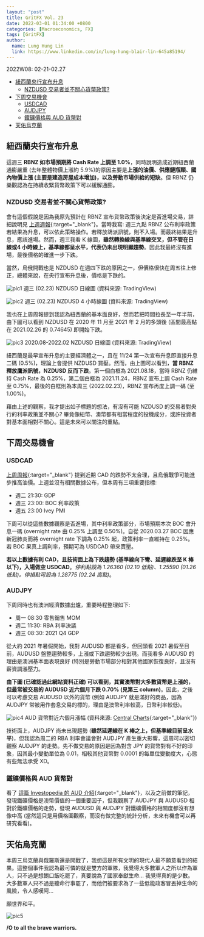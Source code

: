 ```yaml
---
layout: "post"
title: GritFX Vol. 23
date: 2022-03-01 01:34:00 +0800
categories: [Macroeconomics, FX]
tags: [GritFX]
author:
  name: Lung Hung Lin
  link: https://www.linkedin.com/in/lung-hung-blair-lin-645a85194/ 
---
```

2022W08: 02-21-02.27
- [紐西蘭央行宣布升息](#紐西蘭央行宣布升息)
  - [NZDUSD 交易者並不關心貨幣政策?](#nzdusd-交易者並不關心貨幣政策)
- [下周交易機會](#下周交易機會)
  - [USDCAD](#usdcad)
  - [AUDJPY](#audjpy)
  - [鐵礦價格與 AUD 貨幣對](#鐵礦價格與-aud-貨幣對)
- [天佑烏克蘭](#天佑烏克蘭)
  
## 紐西蘭央行宣布升息
這週三 **RBNZ 如市場預期將 Cash Rate 上調至 1.0%**，同時說明造成近期紐西蘭通膨嚴重 (去年整體物價上漲約 5.9%)的原因主要是**上漲的油價、供應鏈瓶頸、國內物價上漲 (主要是建造房屋成本增加)，以及勞動市場供給的短缺**。但 RBNZ 仍樂觀認為在持續收緊貨幣政策下可以緩解通膨。

### NZDUSD 交易者並不關心貨幣政策?
會有這個假說是因為我原先預計在 RBNZ 宣布貨幣政策後決定是否進場交易，詳細說明見 [上週週報](https://financeprotein.com/macroeconomics/fx/GritFX-VOL22/){:target="_blank"}。當時我寫: 週三九點 RBNZ 公布利率政策若結果為升息，可以依此策略操作。若釋放鴿派訊號，則不入場。而最終結果是升息，應該進場。然而，週三我看 K 線圖，**雖然轉換線與基準線交叉，但不管在日線或4 小時線上，基準線都呈水平，代表仍未出現明顯趨勢**。因此我最終沒有進場，最後價格的確進一步下跌。

當然，烏俄開戰也是 NZDUSD 在週四下跌的原因之一，但價格很快在周五往上修正，總體來說，在央行宣布升息後，價格是下跌的。

![pic1](https://lh3.googleusercontent.com/pw/AM-JKLV6zOuTmIDdUOkNLY2NVvBNf10LwQ6q9KwwLSD52YWvv2b143WtFYvfC3ZaD5ukpd5X9aEPxjO8DW6fLMf9vD1S73_0HFcY_MLj2nSRBJOW2rCy461kTRgwU0HGJR9hflRiYYercZqdCUCmJqLKJy-S=w1427-h820-no?authuser=0)
週三 (02.23) NZDUSD 日線圖 (資料來源: TradingView)

![pic2](https://lh3.googleusercontent.com/pw/AM-JKLUTrY0T8f7SpBGoYwwW4sdT6E5JFAi4jCVbLUr0nmHWYmexm75QmqjmFuj0aeCfd1fWx0BEFeMB0rdgRhpY8YxfFFKe6Ezrn9fEXrjiCQxJ8szwIF493hMSlnbHZVwJjxcQCf_hfyCUjRTnqtCaxa3v=w1427-h820-no?authuser=0)
週三 (02.23) NZDUSD 4 小時線圖 (資料來源: TradingView)

我也在上周周報提到我認為紐西蘭的基本面良好，然而若把時間拉長至一年半前，由下圖可以看到 NZDUSD 在 2020 年 11 月至 2021 年 2 月的多頭後 (區間最高點在 2021.02.26 的 0.74645) 即開始下跌。

![pic3](https://lh3.googleusercontent.com/pw/AM-JKLU5r_MRPwIZwv37BBmjk-OyoldvOasq2NlHM605T3J31-wZTTIzZ-h8meYG-blNsDuOYEeK7RkNjDvfC7qZC_jzoFQGh26YpU2QVgXQFA5rlgTsbnM-rbv9WtF9lfQFVUceI2komNqgE6gi4jYY9BZR=w1427-h820-no?authuser=0)
2020.08-2022.02 NZDUSD 日線圖 (資料來源: TradingView)

紐西蘭是最早宣布升息的主要經濟體之一，且在 11/24 第一次宣布升息即直接升息二碼 (0.5%)，理論上會提供 NZDUSD 買壓。然而，由上圖可以看到，**當 RBNZ 釋放鷹派訊號，NZDUSD 反而下跌**。第一個白框為 2021.08.18，當時 RBNZ 仍維持 Cash Rate 為 0.25%，第二個白框為 2021.11.24，RBNZ 宣布上調 Cash Rate 至 0.75%，最後的白框則為本周三 (2022.02.23)，RBNZ 宣布再度上調一碼 (至 1.00%)。

藉由上述的觀察，我才提出如子標題的想法，有沒有可能 NZDUSD 的交易者對央行的利率政策並不關心? 畢竟像紐幣、澳幣都有相當程度的投機成分，或許投資者對基本面相對不關心。這是未來可以關注的重點。

## 下周交易機會
### USDCAD
[上周周報](https://financeprotein.com/macroeconomics/fx/GritFX-VOL22/){:target="_blank"} 提到近期 CAD 的跌勢不太合理，且烏俄戰爭可能進步推高油價。上週並沒有相關數據公布，但本周有三項重要指標:

-	週二 21:30: GDP
-	週三 23:00: BOC 利率政策
-	週五 23:00 Ivey PMI 

下周可以從這些數據觀察是否進場，其中利率政策部分，市場預期本次 BOC 會升息一碼 (overnight rate 由 0.25% 上調至 0.50%)。自從 2020.03.27 BOC 因應新冠肺炎而將 overnight rate 下調為 0.25% 起，政策利率一直維持在 0.25%。若 BOC 果真上調利率，預期可為 USDCAD 帶來賣壓。

**若以上數據有利 CAD，且技術面上為下跌趨勢 (基準線向下彎、延遲線跌至 K 棒以下)，入場做空 USDCAD**。_停利點設為 1.26360 (02.10 低點)、1.25590 (01.26 低點)。停損點可設為 1.28775 (02.24 高點)_。

### AUDJPY
下周同時也有澳洲經濟數據出爐，重要時程整理如下:
-	周一 08:30 零售銷售 MOM
-	週二 11:30: RBA 利率決議
-	週三 08:30: 2021 Q4 GDP

從大約 2021 年暑假開始，我對 AUDUSD 都是看多，但回頭看 2021 暑假至目前，AUDUSD 盤整趨勢較多，上漲或下跌趨勢較少出現。而我看多 AUDUSD 的理由是澳洲基本面表現良好 (特別是勞動市場部分相對其他國家恢復良好，且沒有薪資調漲壓力。

**由下圖 (已確認過此網站資料正確) 可以看到，其實澳幣對大多數貨幣是上漲的，但最常被交易的 AUDUSD 近六個月下跌 0.70% (見第三 column)**。因此，之後可以考慮交易 AUDUSD 以外的貨幣 (例如 AUDJPY 就是滿好的商品，因為 AUDJPY 常被用作套息交易的標的，理由是澳幣利率較高，日幣利率較低)。

![pic4](https://lh3.googleusercontent.com/pw/AM-JKLWM6wNNkrZk8eH0IGze9T-UR5RmAmyFk0uHFH0AB13Ivqu-LmuuarmxYm9jaffJnA_FYerIL0cOqAkDOApUmD-J8XbGOHBqdAXX1RjoV2RdTQm5nnFRJiqhmRGIKrmy5PCFX0FzBvp3FQ2q50nJRZXO=w1395-h759-no?authuser=0)
AUD 貨幣對近六個月漲幅 (資料來源: [Central Charts](https://www.centralcharts.com/en/price-list-ranking/ALL/desc/ts_505-aud-currency-pairs--qc_7-6-months-change){:target="_blank"})

技術面上，AUDJPY 尚未出現趨勢 (**雖然延遲線在 K 棒之上，但基準線目前呈水平**)，但我認為周二的 RBA 利率會議會對 AUDJPY 產生重大影響，這周可以密切觀察 AUDJPY 的走勢。先不做交易的原因是因為對含 JPY 的貨幣對有不好的印象，因其最小變動單位為 0.01，相較其他貨幣對 0.0001 的每單位變動度大，心態有些無法承受 XD。

### 鐵礦價格與 AUD 貨幣對
看了 [這篇 Investopedia 的 AUD 介紹](https://www.investopedia.com/articles/forex/11/aud-fx-traders-should-know.asp){:target="_blank"}，以及之前做的筆記，發現鐵礦價格是澳幣價值的一個重要因子，但我觀察了 AUDJPY 與 AUDUSD 相對於鐵礦價格的走勢，發現 AUDUSD 與 AUDJPY 對鐵礦價格的相關度都沒有想像中高 (當然這只是用價格圖觀察，而沒有做完整的統計分析，未來有機會可以再研究看看)。

## 天佑烏克蘭
本周三烏克蘭與俄羅斯還是開戰了，我想這是所有文明的現代人最不願意看到的結果。這整個事件我認為最可憐的就是雙方的軍隊，我覺得大多數軍人之所以作為軍人，只不過是想餬口飯吃罷了，真要說為了國家奉獻生命… 我覺得真的是少數。大多數軍人只不過是聽命行事罷了，而他們被要求為了一些低能政客冒丟掉生命的風險，令人感嘆阿…

願世界和平。

![pic5](https://lh3.googleusercontent.com/pw/AM-JKLXDseSSi5YILN18rPACBYGD407pU5OZsnJNXrQdITh9fRkovLEFdyj4L8nGQJmw7OqoTGadE3SdUDT1pshDL8-1gk5fscqHnvG1svnVySpf2GnGNRzUR3IAr5kAG336OnC8lGnKjj00tMR-0rf5A2y2=w459-h750-no?authuser=0)

**/O to all the brave warriors.**